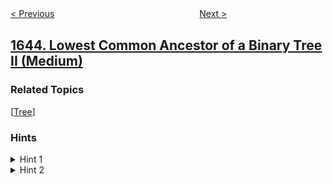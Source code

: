 <!--|This file generated by command(leetcode description); DO NOT EDIT.    |-->
<!--+----------------------------------------------------------------------+-->
<!--|@author    openset <openset.wang@gmail.com>                           |-->
<!--|@link      https://github.com/openset                                 |-->
<!--|@home      https://github.com/openset/leetcode                        |-->
<!--+----------------------------------------------------------------------+-->

[< Previous](../kth-smallest-instructions "Kth Smallest Instructions")
　　　　　　　　　　　　　　　　
[Next >](../hopper-company-queries-ii "Hopper Company Queries II")

## [1644. Lowest Common Ancestor of a Binary Tree II (Medium)](https://leetcode.com/problems/lowest-common-ancestor-of-a-binary-tree-ii "")



### Related Topics
  [[Tree](../../tag/tree/README.md)]

### Hints
<details>
<summary>Hint 1</summary>
Traverse the graph visiting root, left, root, right, root to make an Euler Path
</details>

<details>
<summary>Hint 2</summary>
Return the node (LCA) that is at the lowest depth between p and q in the Euler Path
</details>
